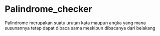 # Palindrome_checker
Palindrome merupakan suatu urutan kata maupun angka yang mana susunannya tetap dapat dibaca sama meskipun dibacanya dari belakang


